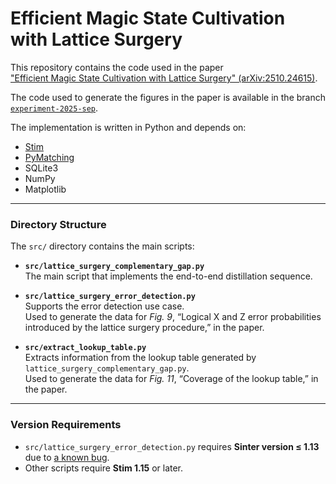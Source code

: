 # Efficient Magic State Cultivation with Lattice Surgery

This repository contains the code used in the paper  
["Efficient Magic State Cultivation with Lattice Surgery" (arXiv:2510.24615)](https://arxiv.org/abs/2510.24615).

The code used to generate the figures in the paper is available in the branch [`experiment-2025-sep`](https://github.com/yutakahirano/msc-ls/tree/experiment-2025-sep).

The implementation is written in Python and depends on:
- [Stim](https://github.com/quantumlib/Stim)
- [PyMatching](https://github.com/oscarhiggott/PyMatching)
- SQLite3
- NumPy
- Matplotlib

---

### Directory Structure

The `src/` directory contains the main scripts:

- **`src/lattice_surgery_complementary_gap.py`**  
  The main script that implements the end-to-end distillation sequence.

- **`src/lattice_surgery_error_detection.py`**  
  Supports the error detection use case.  
  Used to generate the data for *Fig. 9*, “Logical X and Z error probabilities introduced by the lattice surgery procedure,” in the paper.

- **`src/extract_lookup_table.py`**  
  Extracts information from the lookup table generated by `lattice_surgery_complementary_gap.py`.  
  Used to generate the data for *Fig. 11*, “Coverage of the lookup table,” in the paper.

---

### Version Requirements

- `src/lattice_surgery_error_detection.py` requires **Sinter version ≤ 1.13** due to [a known bug](https://github.com/quantumlib/Stim/issues/887).  
- Other scripts require **Stim 1.15** or later.
